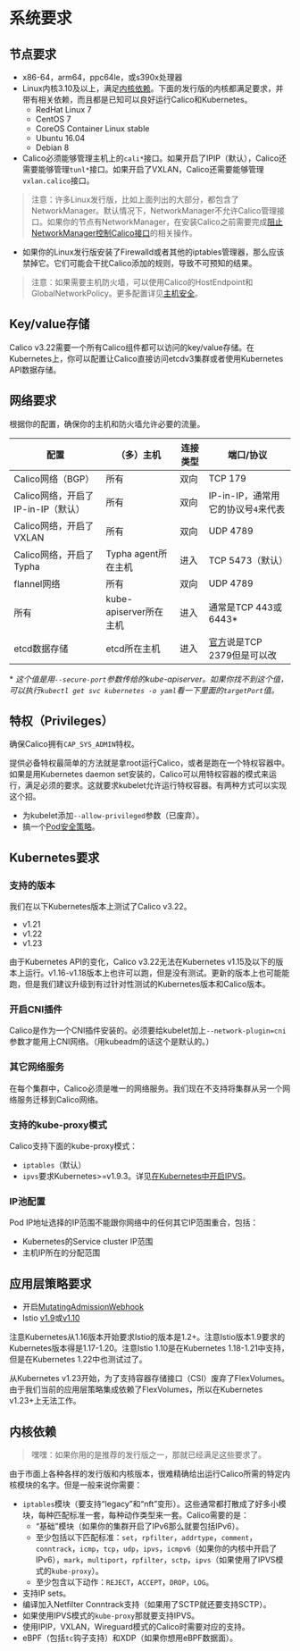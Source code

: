 # 系统要求

## 节点要求

- x86-64，arm64，ppc64le，或s390x处理器
- Linux内核3.10及以上，满足[内核依赖](#内核依赖)。下面的发行版的内核都满足要求，并带有相关依赖，而且都是已知可以良好运行Calico和Kubernetes。
    - RedHat Linux 7
    - CentOS 7
    - CoreOS Container Linux stable
    - Ubuntu 16.04
    - Debian 8
- Calico必须能够管理主机上的`cali*`接口。如果开启了IPIP（默认），Calico还需要能够管理`tunl*`接口。如果开启了VXLAN，Calico还需要能够管理`vxlan.calico`接口。

> 注意：许多Linux发行版，比如上面列出的大部分，都包含了NetworkManager。默认情况下，NetworkManager不允许Calico管理接口。如果你的节点有NetworkManager，在安装Calico之前需要完成[阻止NetworkManager控制Calico接口](../../05%E8%BF%90%E7%BB%B4/10排错/01排错及诊断.md#配置NetworkManager)的相关操作。

- 如果你的Linux发行版安装了Firewalld或者其他的iptables管理器，那么应该禁掉它。它们可能会干扰Calico添加的规则，导致不可预知的结果。

> 注意：如果需要主机防火墙，可以使用Calico的HostEndpoint和GlobalNetworkPolicy。更多配置详见[主机安全](../../04%E5%AE%89%E5%85%A8/05主机策略/00主机策略.md)。

## Key/value存储

Calico v3.22需要一个所有Calico组件都可以访问的key/value存储。在Kubernetes上，你可以配置让Calico直接访问etcdv3集群或者使用Kubernetes API数据存储。

## 网络要求

根据你的配置，确保你的主机和防火墙允许必要的流量。

|**配置**|**（多）主机**|**连接类型**|**端口/协议**
|-|-|-|-
|Calico网络（BGP）|所有|双向|TCP 179
|Calico网络，开启了IP-in-IP（默认）|所有|双向|IP-in-IP，通常用它的协议号`4`来代表
|Calico网络，开启了VXLAN|所有|双向|UDP 4789
|Calico网络，开启了Typha|Typha agent所在主机|进入|TCP 5473（默认）
|flannel网络|所有|双向|UDP 4789
|所有|kube-apiserver所在主机|进入|通常是TCP 443或6443*
|etcd数据存储|etcd所在主机|进入|[官方](http://www.iana.org/assignments/service-names-port-numbers/service-names-port-numbers.txt)说是TCP 2379但是可以改

\* *这个值是用`--secure-port`参数传给的kube-apiserver。如果你找不到这个值，可以执行`kubectl get svc kubernetes -o yaml`看一下里面的`targetPort`值。*

## 特权（Privileges）

确保Calico拥有`CAP_SYS_ADMIN`特权。

提供必备特权最简单的方法就是拿root运行Calico，或者是跑在一个特权容器中。如果是用Kubernetes daemon set安装的，Calico可以用特权容器的模式来运行，满足必须的要求。这就要求kubelet允许运行特权容器。有两种方式可以实现这个招。

- 为kubelet添加`--allow-privileged`参数（已废弃）。
- 搞一个[Pod安全策略](https://kubernetes.io/docs/concepts/policy/pod-security-policy/)。

## Kubernetes要求

### 支持的版本

我们在以下Kubernetes版本上测试了Calico v3.22。

- v1.21
- v1.22
- v1.23

由于Kubernetes API的变化，Calico v3.22无法在Kubernetes v1.15及以下的版本上运行。v1.16-v1.18版本上也许可以跑，但是没有测试。更新的版本上也可能能跑，但是我们建议升级到有过针对性测试的Kubernetes版本和Calico版本。

### 开启CNI插件

Calico是作为一个CNI插件安装的。必须要给kubelet加上`--network-plugin=cni`参数才能用上CNI网络。（用kubeadm的话这个是默认的。）

### 其它网络服务

在每个集群中，Calico必须是唯一的网络服务。我们现在不支持将集群从另一个网络服务迁移到Calico网络。

### 支持的kube-proxy模式

Calico支持下面的kube-proxy模式：

- `iptables`（默认）
- `ipvs`要求Kubernetes>=v1.9.3。详见[在Kubernetes中开启IPVS](../../03%E7%BD%91%E7%BB%9C/05在Kubernetes中开启IPVS.md)。

### IP池配置

Pod IP地址选择的IP范围不能跟你网络中的任何其它IP范围重合，包括：

- Kubernetes的Service cluster IP范围
- 主机IP所在的分配范围

## 应用层策略要求

- 开启[MutatingAdmissionWebhook](https://kubernetes.io/docs/reference/access-authn-authz/admission-controllers/#mutatingadmissionwebhook)
- Istio [v1.9](https://istio.io/about/notes/1.9/)或[v1.10](https://archive.istio.io/v1.10/)

注意Kubernetes从1.16版本开始要求Istio的版本是1.2+。注意Istio版本1.9要求的Kubernetes版本得是1.17-1.20。注意Istio 1.10是在Kubernetes 1.18-1.21中支持，但是在Kubernetes 1.22中也测试过了。

从Kubernetes v1.23开始，为了支持容器存储接口（CSI）废弃了FlexVolumes。由于我们当前的应用层策略集成依赖了FlexVolumes，所以在Kubernetes v1.23+上无法工作。

## 内核依赖

> 嘿嘿：如果你用的是推荐的发行版之一，那就已经满足这些要求了。

由于市面上各种各样的发行版和内核版本，很难精确给出运行Calico所需的特定内核模块的名字。但是一般来说你需要：

- `iptables`模块（要支持“legacy”和“nft”变形）。这些通常都打散成了好多小模块，每种匹配标准一套，每种动作类型来一套。Calico需要的是：
    - “基础”模块（如果你的集群开启了IPv6那么就要包括IPv6）。
    - 至少包括以下匹配标准：`set`，`rpfilter`，`addrtype`，`comment`，`conntrack`，`icmp`，`tcp`，`udp`，`ipvs`，`icmpv6`（如果你的内核中开启了IPv6），`mark`，`multiport`，`rpfilter`，`sctp`，`ipvs`（如果使用了IPVS模式的`kube-proxy`）。
    - 至少包含以下动作：`REJECT`，`ACCEPT`，`DROP`，`LOG`。
- 支持IP sets。
- 编译加入Netfilter Conntrack支持（如果用了SCTP就还要支持SCTP）。
- 如果使用IPVS模式的`kube-proxy`那就要支持IPVS。
- 使用IPIP，VXLAN，Wireguard模式的Calico时需要对应的支持。
- eBPF（包括`tc`钩子支持）和XDP（如果你想用eBPF数据面）。